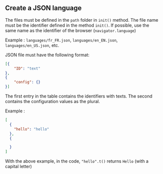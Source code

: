 ## Create a JSON language

The files must be defined in the `path` folder in `init()` method. The file name must be the identifier defined in the method `init()`. If possible, use the same name as the identifier of the browser (`navigator.language`)

Example : `languages/fr_FR.json`, `languages/en_EN.json`, `languages/en_US.json`, etc.

JSON file must have the following format:

```json
[{
    "ID": "text"
},
{
    "config": {}
}]
```

The first entry in the table contains the identifiers with texts. The second contains the configuration values ​​as the plural.

Example :

```json
[
  {
    "hello": "hello"
  },
  {

  }
]
```

With the above example, in the code, `"hello".t()` returns `Hello` (with a capital letter)
